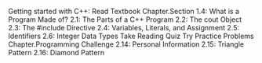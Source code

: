 Getting started with C++:
Read Textbook Chapter.Section
1.4:  What is a Program Made of?
2.1:  The Parts of a C++ Program
2.2:  The cout Object
2.3:  The #include Directive
2.4:  Variables, Literals, and Assignment
2.5:  Identifiers
2.6:  Integer Data Types
Take Reading Quiz
Try Practice Problems  Chapter.Programming Challenge
2.14:  Personal Information
2.15:  Triangle Pattern
2.16:  Diamond Pattern
